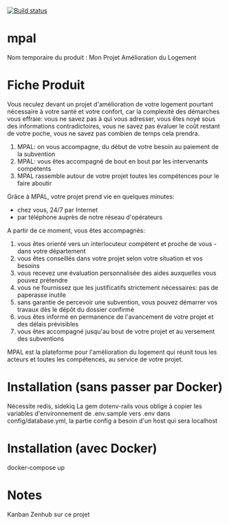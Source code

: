 [![Build status](https://circleci.com/gh/sgmap/mpal.svg?style=shield&circle-token=50a0754f6e164ff97a3f479374102a568b750847)](https://circleci.com/gh/sgmap/mpal/tree/dev)

# mpal
Nom temporaire du produit : Mon Projet Amélioration du Logement

# Fiche Produit

Vous reculez devant un projet d'amélioration de votre logement pourtant nécessaire
à votre santé et votre confort, car la complexité des démarches vous effraie: vous ne savez pas à qui vous adresser, vous êtes noyé sous des informations contradictoires, vous ne savez pas évaluer le coût restant de votre poche, vous ne savez pas combien de temps cela prendra.

1. MPAL: on vous accompagne, du début de votre besoin au paiement de la subvention
2. MPAL: vous êtes accompagné de bout en bout par les intervenants compétents
3. MPAL rassemble autour de votre projet toutes les compétences pour le faire aboutir

Grâce à MPAL, votre projet prend vie en quelques minutes:
- chez vous, 24/7 par Internet
- par téléphone auprès de notre réseau d'opérateurs

A partir de ce moment, vous êtes accompagnés:

1. vous êtes orienté vers un interlocuteur compétent et proche de vous - dans votre département
2. vous êtes conseillés dans votre projet selon votre situation et vos besoins
3. vous recevez une évaluation personnalisée des aides auxquelles vous pouvez prétendre
4. vous ne fournissez que les justificatifs strictement nécessaires: pas de paperasse inutile
5. sans garantie de percevoir une subvention, vous pouvez démarrer vos travaux dès le dépôt du dossier confirmé
6. vous êtes informé en permanence de l'avancement de votre projet et des délais prévisibles
7. vous êtes accompagné jusqu'au bout de votre projet et au versement des subventions

MPAL est la plateforme pour l'amélioration du logement qui réunit tous les acteurs et toutes les compétences,
au service de votre projet.

# Installation (sans passer par Docker)
Nécessite redis, sidekiq
La gem dotenv-rails vous oblige à copier les variables d'environnement de .env.sample vers .env
dans config/database.yml, la partie config a besoin d'un host qui sera localhost

# Installation (avec Docker)
docker-compose up

# Notes
Kanban Zenhub sur ce projet
